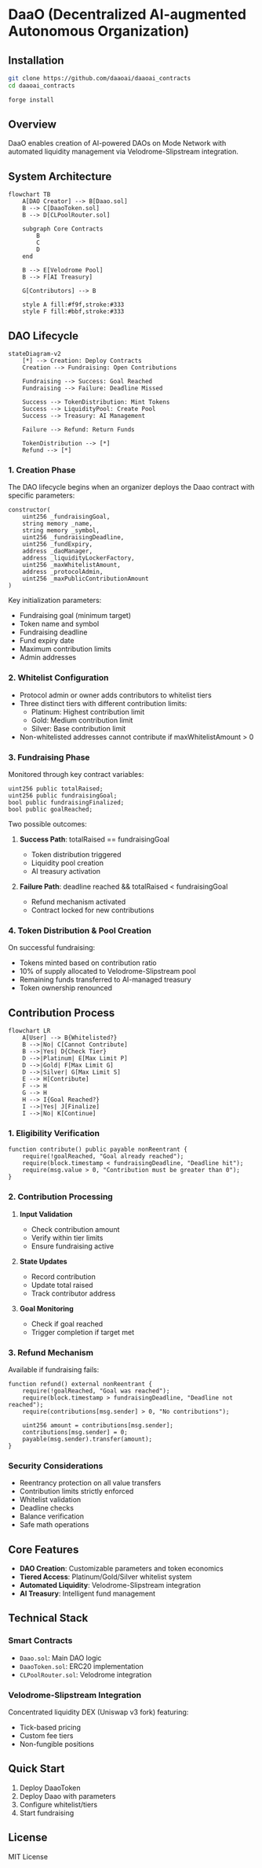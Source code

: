 # DaaO (Decentralized AI-augmented Autonomous Organization)

## Installation

```sh
git clone https://github.com/daaoai/daaoai_contracts
cd daaoai_contracts

forge install
```

## Overview

DaaO enables creation of AI-powered DAOs on Mode Network with automated liquidity management via Velodrome-Slipstream integration.

## System Architecture

```mermaid
flowchart TB
    A[DAO Creator] --> B[Daao.sol]
    B --> C[DaaoToken.sol]
    B --> D[CLPoolRouter.sol]
    
    subgraph Core Contracts
        B
        C
        D
    end
    
    B --> E[Velodrome Pool]
    B --> F[AI Treasury]
    
    G[Contributors] --> B
    
    style A fill:#f9f,stroke:#333
    style F fill:#bbf,stroke:#333
```

## DAO Lifecycle

```mermaid
stateDiagram-v2
    [*] --> Creation: Deploy Contracts
    Creation --> Fundraising: Open Contributions
    
    Fundraising --> Success: Goal Reached
    Fundraising --> Failure: Deadline Missed
    
    Success --> TokenDistribution: Mint Tokens
    Success --> LiquidityPool: Create Pool
    Success --> Treasury: AI Management
    
    Failure --> Refund: Return Funds
    
    TokenDistribution --> [*]
    Refund --> [*]
```

### 1. Creation Phase
The DAO lifecycle begins when an organizer deploys the Daao contract with specific parameters:
```solidity
constructor(
    uint256 _fundraisingGoal,
    string memory _name,
    string memory _symbol,
    uint256 _fundraisingDeadline,
    uint256 _fundExpiry,
    address _daoManager,
    address _liquidityLockerFactory,
    uint256 _maxWhitelistAmount,
    address _protocolAdmin,
    uint256 _maxPublicContributionAmount
)
```

Key initialization parameters:
- Fundraising goal (minimum target)
- Token name and symbol
- Fundraising deadline
- Fund expiry date
- Maximum contribution limits
- Admin addresses

### 2. Whitelist Configuration
- Protocol admin or owner adds contributors to whitelist tiers
- Three distinct tiers with different contribution limits:
  - Platinum: Highest contribution limit
  - Gold: Medium contribution limit
  - Silver: Base contribution limit
- Non-whitelisted addresses cannot contribute if maxWhitelistAmount > 0

### 3. Fundraising Phase
Monitored through key contract variables:
```solidity
uint256 public totalRaised;
uint256 public fundraisingGoal;
bool public fundraisingFinalized;
bool public goalReached;
```

Two possible outcomes:
1. **Success Path**: totalRaised == fundraisingGoal
   - Token distribution triggered
   - Liquidity pool creation
   - AI treasury activation

2. **Failure Path**: deadline reached && totalRaised < fundraisingGoal
   - Refund mechanism activated
   - Contract locked for new contributions

### 4. Token Distribution & Pool Creation
On successful fundraising:
- Tokens minted based on contribution ratio
- 10% of supply allocated to Velodrome-Slipstream pool
- Remaining funds transferred to AI-managed treasury
- Token ownership renounced

## Contribution Process

```mermaid
flowchart LR
    A[User] --> B{Whitelisted?}
    B -->|No| C[Cannot Contribute]
    B -->|Yes| D{Check Tier}
    D -->|Platinum| E[Max Limit P]
    D -->|Gold| F[Max Limit G]
    D -->|Silver| G[Max Limit S]
    E --> H[Contribute]
    F --> H
    G --> H
    H --> I{Goal Reached?}
    I -->|Yes| J[Finalize]
    I -->|No| K[Continue]
```

### 1. Eligibility Verification
```solidity
function contribute() public payable nonReentrant {
    require(!goalReached, "Goal already reached");
    require(block.timestamp < fundraisingDeadline, "Deadline hit");
    require(msg.value > 0, "Contribution must be greater than 0");
}
```

### 2. Contribution Processing
1. **Input Validation**
   - Check contribution amount
   - Verify within tier limits
   - Ensure fundraising active

2. **State Updates**
   - Record contribution
   - Update total raised
   - Track contributor address

3. **Goal Monitoring**
   - Check if goal reached
   - Trigger completion if target met

### 3. Refund Mechanism
Available if fundraising fails:
```solidity
function refund() external nonReentrant {
    require(!goalReached, "Goal was reached");
    require(block.timestamp > fundraisingDeadline, "Deadline not reached");
    require(contributions[msg.sender] > 0, "No contributions");
    
    uint256 amount = contributions[msg.sender];
    contributions[msg.sender] = 0;
    payable(msg.sender).transfer(amount);
}
```

### Security Considerations
- Reentrancy protection on all value transfers
- Contribution limits strictly enforced
- Whitelist validation
- Deadline checks
- Balance verification
- Safe math operations

## Core Features

- **DAO Creation**: Customizable parameters and token economics
- **Tiered Access**: Platinum/Gold/Silver whitelist system
- **Automated Liquidity**: Velodrome-Slipstream integration
- **AI Treasury**: Intelligent fund management

## Technical Stack

### Smart Contracts
- `Daao.sol`: Main DAO logic
- `DaaoToken.sol`: ERC20 implementation
- `CLPoolRouter.sol`: Velodrome integration

### Velodrome-Slipstream Integration
Concentrated liquidity DEX (Uniswap v3 fork) featuring:
- Tick-based pricing
- Custom fee tiers
- Non-fungible positions

## Quick Start

1. Deploy DaaoToken
2. Deploy Daao with parameters
3. Configure whitelist/tiers
4. Start fundraising

## License
MIT License